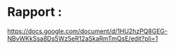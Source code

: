 # Rapport :
https://docs.google.com/document/d/1HU2hzPQ8GEG-NBvWKkSsa8Ds5Wz5eR12aSkaRmTmQsE/edit?pli=1
